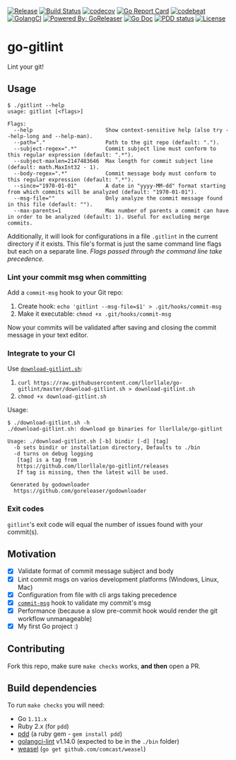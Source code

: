 [![Release](https://img.shields.io/github/release/llorllale/go-gitlint.svg?style=flat-square)](https://github.com/llorllale/go-gitlint/releases/latest)
[![Build Status](https://travis-ci.org/llorllale/go-gitlint.svg?branch=master)](https://travis-ci.org/llorllale/go-gitlint)
[![codecov](https://codecov.io/gh/llorllale/go-gitlint/branch/master/graph/badge.svg)](https://codecov.io/gh/llorllale/go-gitlint)
[![Go Report Card](https://goreportcard.com/badge/github.com/llorllale/go-gitlint?style=flat-square)](https://goreportcard.com/report/github.com/llorllale/go-gitlint)
[![codebeat](https://codebeat.co/badges/16512202-9758-4e2e-b0b8-4121724680b8)](https://codebeat.co/projects/github-com-llorllale-go-gitlint-master)
[![GolangCI](https://golangci.com/badges/github.com/llorllale/go-gitlint.svg)](https://golangci.com/r/github.com/llorllale/go-gitlint)
[![Powered By: GoReleaser](https://img.shields.io/badge/powered%20by-goreleaser-green.svg)](https://github.com/goreleaser)
[![Go Doc](https://img.shields.io/badge/godoc-reference-blue.svg?style=flat-square)](http://godoc.org/github.com/llorllale/go-gitlint)
[![PDD status](http://www.0pdd.com/svg?name=llorllale/go-gitlint)](http://www.0pdd.com/p?name=llorllale/go-gitlint)
[![License](https://img.shields.io/badge/License-Apache%202.0-blue.svg)](https://raw.githubusercontent.com/llorllale/go-gitlint/master/LICENSE)

# go-gitlint
Lint your git!

## Usage
```
$ ./gitlint --help
usage: gitlint [<flags>]

Flags:
  --help                       Show context-sensitive help (also try --help-long and --help-man).
  --path="."                   Path to the git repo (default: ".").
  --subject-regex=".*"         Commit subject line must conform to this regular expression (default: ".*").
  --subject-maxlen=2147483646  Max length for commit subject line (default: math.MaxInt32 - 1).
  --body-regex=".*"            Commit message body must conform to this regular expression (default: ".*").
  --since="1970-01-01"         A date in "yyyy-MM-dd" format starting from which commits will be analyzed (default: "1970-01-01").
  --msg-file=""                Only analyze the commit message found in this file (default: "").
  --max-parents=1              Max number of parents a commit can have in order to be analyzed (default: 1). Useful for excluding merge commits.
```
Additionally, it will look for configurations in a file `.gitlint` in the current directory if it exists. This file's format is just the same command line flags but each on a separate line. *Flags passed through the command line take precedence.*

### Lint your commit msg when committing

Add a `commit-msg` hook to your Git repo:

1. Create hook: `echo 'gitlint --msg-file=$1' > .git/hooks/commit-msg`
2. Make it executable: `chmod +x .git/hooks/commit-msg`

Now your commits will be validated after saving and closing the commit message in your text editor.

### Integrate to your CI

Use [`download-gitlint.sh`](https://raw.githubusercontent.com/llorllale/go-gitlint/master/download-gitlint.sh):

1. `curl https://raw.githubusercontent.com/llorllale/go-gitlint/master/download-gitlint.sh > download-gitlint.sh`
2. `chmod +x download-gitlint.sh`

Usage:
```
$ ./download-gitlint.sh -h
./download-gitlint.sh: download go binaries for llorllale/go-gitlint

Usage: ./download-gitlint.sh [-b] bindir [-d] [tag]
  -b sets bindir or installation directory, Defaults to ./bin
  -d turns on debug logging
   [tag] is a tag from
   https://github.com/llorllale/go-gitlint/releases
   If tag is missing, then the latest will be used.

 Generated by godownloader
  https://github.com/goreleaser/godownloader
```

### Exit codes

`gitlint`'s exit code will equal the number of issues found with your commit(s).

## Motivation

- [X] Validate format of commit message subject and body
- [X] Lint commit msgs on varios development platforms (Windows, Linux, Mac)
- [X] Configuration from file with cli args taking precedence
- [X] [`commit-msg`](https://git-scm.com/book/en/v2/Customizing-Git-Git-Hooks) hook to validate my commit's msg
- [X] Performance (because a slow pre-commit hook would render the git workflow unmanageable)
- [X] My first Go project :)

## Contributing
Fork this repo, make sure `make checks` works, **and then** open a PR.

## Build dependencies
To run `make checks` you will need:

* Go `1.11.x`
* Ruby 2.x (for `pdd`)
* [pdd](https://github.com/yegor256/pdd) (a ruby gem - `gem install pdd`)
* [golangci-lint](https://github.com/golangci/golangci-lint) v1.14.0 (expected to be in the `./bin` folder)
* [weasel](https://github.com/comcast/weasel) (`go get github.com/comcast/weasel`)

